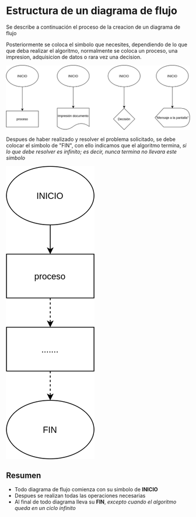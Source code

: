 # Estructura de un diagrama de flujo

Se describe a continuación el proceso de la creacion de un diagrama de flujo

Posteriormente se coloca el simbolo que necesites, dependiendo de lo que que deba realizar el algoritmo, normalmente se coloca un proceso, una impresion, adquisicion de datos o rara vez una decision.

![continua](./img/continuacion.png)

Despues de haber realizado y resolver el problema solicitado, se debe colocar el simbolo de "FIN", con ello indicamos que el algoritmo termina, *si lo que debe resolver es infinito; es decir, nunca termina no llevara este simbolo*

![fin](./img/fin.png)

## Resumen

- Todo diagrama de flujo comienza con su simbolo de **INICIO**
- Despues se realizan todas las operaciones necesarias
- Al final de todo diagrama lleva su **FIN**, *excepto cuando el algoritmo queda en un ciclo infinito*